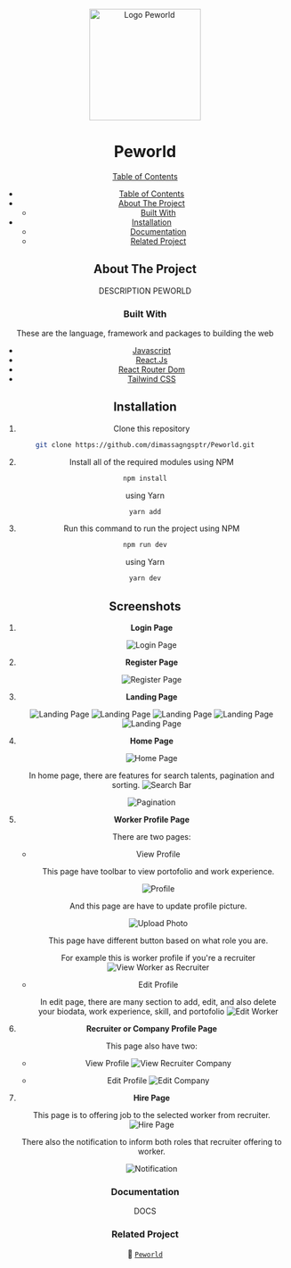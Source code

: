 <br />
  <div align="center">
    <img src="./src/assets/images/landing-page/main-logo.png" alt="Logo Peworld" width="200"/>
  <br />
  <h1>Peworld</h1>
    <a href="https://dimas-peworld.vercel.app/" target="_blank>View Demo</a>
  </div>

## Table of Contents

- [Table of Contents](#table-of-contents)
- [About The Project](#about-the-project)
  - [Built With](#built-with)
- [Installation](#installation)
  - [Documentation](#documentation)
  - [Related Project](#related-project)

## About The Project

DESCRIPTION PEWORLD

### Built With

These are the language, framework and packages to building the web

- [Javascript](https://nodejs.org/en)
- [React.Js](https://react.dev/)
- [React Router Dom](https://reactrouter.com/en/main)
- [Tailwind CSS](https://tailwindcss.com/)

## Installation

1. Clone this repository

```sh
git clone https://github.com/dimassagngsptr/Peworld.git
```

2. Install all of the required modules
   using NPM

```sh
npm install
```

using Yarn

```sh
yarn add
```

3. Run this command to run the project
   using NPM

```sh
npm run dev
```

using Yarn

```sh
yarn dev
```

## Screenshots

1.  **Login Page**

    ![Login Page](./public/screenshoot/login-page.png)

2.  **Register Page**

    ![Register Page](./public/screenshoot/register-page.png)

3.  **Landing Page**

    ![Landing Page](./public/screenshoot/landing-page.png)
    ![Landing Page](./public/screenshoot/landing-page-2.png)
    ![Landing Page](./public/screenshoot/landing-page-3.png)
    ![Landing Page](./public/screenshoot/testimoni.png)
    ![Landing Page](./public/screenshoot/footer.png)

4.  **Home Page**

    ![Home Page](./public/screenshoot/home-page.png)

    In home page, there are features for search talents, pagination and sorting.
    ![Search Bar](./public/screenshoot/search-page.png)

    ![Pagination](./public/screenshoot/pagination.png)

5.  **Worker Profile Page**

    There are two pages:

    - View Profile

      This page have toolbar to view portofolio and work experience.

      ![Profile](./public/screenshoot/profile-worker.png)

      And this page are have to update profile picture.

      ![Upload Photo](./public/screenshoot/update-photo-worker.png)

      This page have different button based on what role you are.

      For example this is worker profile if you're a recruiter
      ![View Worker as Recruiter](./public/screenshoot/View-Worker-As-Recruiter.png)

    - Edit Profile

      In edit page, there are many section to add, edit, and also delete your biodata, work experience, skill, and portofolio
      ![Edit Worker](./public/screenshoot/edit-profile-worker.png)

6.  **Recruiter or Company Profile Page**

    This page also have two:

    - View Profile
      ![View Recruiter Company](./public/screenshoot/profile-recruiter.png)

    - Edit Profile
      ![Edit Company](./public/screenshoot/update-profile-recruiter.png)

7.  **Hire Page**

    This page is to offering job to the selected worker from recruiter.
    ![Hire Page](./public/screenshoot/hire-page.png)

    There also the notification to inform both roles that recruiter offering to worker.

    ![Notification](./public/screenshoot/notification.png)

### Documentation

DOCS

### Related Project

:rocket: [`Peworld`](https://github.com/dimassagngsptr/Peworld)
